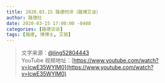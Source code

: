 ```yaml
---
title: 2020.03.15 路德时评（路博艾谈）
author: 路德社
date: 2020-03-15 17:00:00 -0400
categories: [路德访谈]
tags: [路德, 博博士, 艾丽]
---
```


> 文字来源：[@ling52804443](https://twitter.com/ling52804443)  
> YouTube 视频地址：[https://www.youtube.com/watch?v=lcwE35WYlM0](https://www.youtube.com/watch?v=lcwE35WYlM0)

